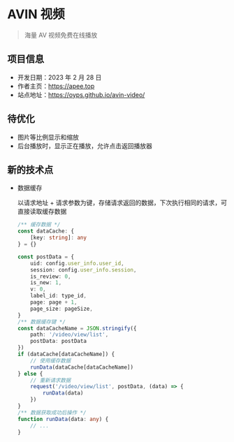 # AVIN 视频

> 海量 AV 视频免费在线播放

## 项目信息

- 开发日期：2023 年 2 月 28 日
- 作者主页：https://apee.top
- 站点地址：https://oyps.github.io/avin-video/

## 待优化

- 图片等比例显示和缩放
- 后台播放时，显示正在播放，允许点击返回播放器

## 新的技术点

- 数据缓存

    以请求地址 + 请求参数为键，存储请求返回的数据，下次执行相同的请求，可直接读取缓存数据

    ```ts
    /** 缓存数据 */
    const dataCache: {
        [key: string]: any
    } = {}
    ```

    ```ts
    const postData = {
        uid: config.user_info.user_id,
        session: config.user_info.session,
        is_review: 0,
        is_new: 1,
        v: 0,
        label_id: type_id,
        page: page + 1,
        page_size: pageSize,
    }
    /** 数据缓存键 */
    const dataCacheName = JSON.stringify({
        path: '/video/view/list',
        postData: postData
    })
    if (dataCache[dataCacheName]) {
        // 使用缓存数据
        runData(dataCache[dataCacheName])
    } else {
        // 重新请求数据
        request('/video/view/list', postData, (data) => {
            runData(data)
        })
    }
    /** 数据获取成功后操作 */
    function runData(data: any) {
        // ...
    }
    ```